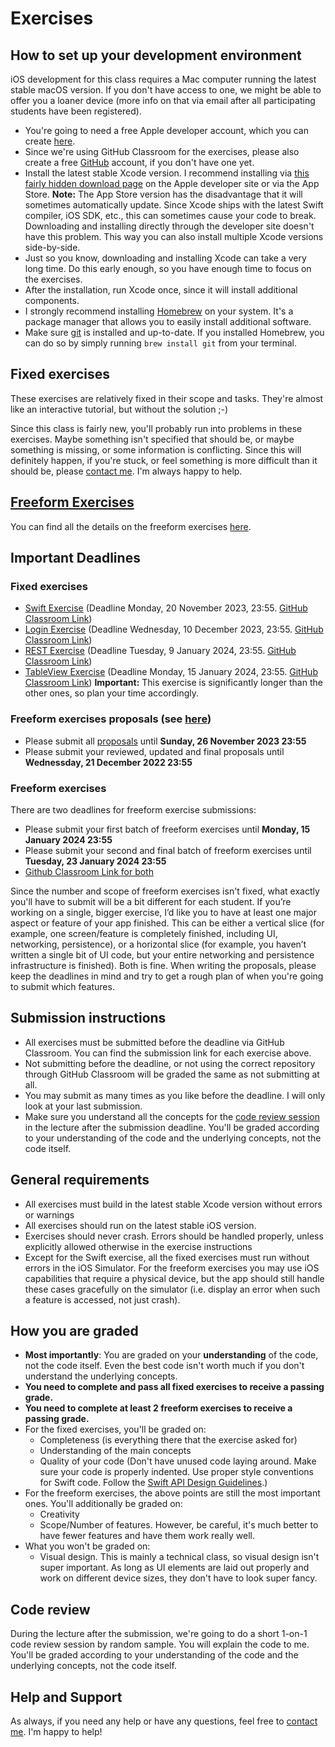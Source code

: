 # Exercises

## How to set up your development environment

iOS development for this class requires a Mac computer running the latest stable macOS version. If you don't have access to one, we might be able to offer you a loaner device (more info on that via email after all participating students have been registered).

- You're going to need a free Apple developer account, which you can create [here](https://developer.apple.com/account/).
- Since we're using GitHub Classroom for the exercises, please also create a free [GitHub](https://github.com) account, if you don't have one yet.
- Install the latest stable Xcode version. I recommend installing via [this fairly hidden download page](https://developer.apple.com/download/more/) on the Apple developer site or via the App Store. **Note:** The App Store version has the disadvantage that it will sometimes automatically update. Since Xcode ships with the latest Swift compiler, iOS SDK, etc., this can sometimes cause your code to break. Downloading and installing directly through the developer site doesn't have this problem. This way you can also install multiple Xcode versions side-by-side.
- Just so you know, downloading and installing Xcode can take a very long time. Do this early enough, so you have enough time to focus on the exercises.
- After the installation, run Xcode once, since it will install additional components.
- I strongly recommend installing [Homebrew](https://brew.sh/) on your system. It's a package manager that allows you to easily install additional software.
- Make sure [git](https://git-scm.com/) is installed and up-to-date. If you installed Homebrew, you can do so by simply running `brew install git` from your terminal.

## Fixed exercises

These exercises are relatively fixed in their scope and tasks. They're almost like an interactive tutorial, but without the solution ;-)

Since this class is fairly new, you'll probably run into problems in these exercises. Maybe something isn't specified that should be, or maybe something is missing, or some information is conflicting. Since this will definitely happen, if you're stuck, or feel something is more difficult than it should be, please [contact me](../README.md/#support-or-contact). I'm always happy to help.

## [Freeform Exercises](freeform)

You can find all the details on the freeform exercises [here](freeform).

## Important Deadlines

### Fixed exercises

- [Swift Exercise](swift-exercise.md) (Deadline Monday, 20 November 2023, 23:55. [GitHub Classroom Link](https://classroom.github.com/a/77VBk8vR))
- [Login Exercise](login-screen-exercise.md) (Deadline Wednesday, 10 December 2023, 23:55. [GitHub Classroom Link](https://classroom.github.com/a/AKVNwXQL))
- [REST Exercise](rest-exercise.md) (Deadline Tuesday, 9 January 2024, 23:55. [GitHub Classroom Link](https://classroom.github.com/a/0BY1p1Gt))
- [TableView Exercise](tableview-exercise.md) (Deadline Monday, 15 January 2024, 23:55. [GitHub Classroom Link](https://classroom.github.com/a/aN5fMYF_)) **Important:** This exercise is significantly longer than the other ones, so plan your time accordingly.

### Freeform exercises proposals (see [here](freeform#proposals))

- Please submit all [proposals](freeform#proposals) until **Sunday, 26 November 2023 23:55**
- Please submit your reviewed, updated and final proposals until **Wednessday, 21 December 2022 23:55**

### Freeform exercises

There are two deadlines for freeform exercise submissions:

- Please submit your first batch of freeform exercises until **Monday, 15 January 2024 23:55**
- Please submit your second and final batch of freeform exercises until **Tuesday, 23 January 2024 23:55**
- [Github Classroom Link for both](https://classroom.github.com/a/19qXZ6tQ)

Since the number and scope of freeform exercises isn't fixed, what exactly you'll have to submit will be a bit different for each student. If you’re working on a single, bigger exercise, I’d like you to have at least one major aspect or feature of your app finished. This can be either a vertical slice (for example, one screen/feature is completely finished, including UI, networking, persistence), or a horizontal slice (for example, you haven’t written a single bit of UI code, but your entire networking and persistence infrastructure is finished). Both is fine. When writing the proposals, please keep the deadlines in mind and try to get a rough plan of when you're going to submit which features.

## Submission instructions

- All exercises must be submitted before the deadline via GitHub Classroom. You can find the submission link for each exercise above.
- Not submitting before the deadline, or not using the correct repository through GitHub Classroom will be graded the same as not submitting at all.
- You may submit as many times as you like before the deadline. I will only look at your last submission.
- Make sure you understand all the concepts for the [code review session](#code-review) in the lecture after the submission deadline. You'll be graded according to your understanding of the code and the underlying concepts, not the code itself.

## General requirements

- All exercises must build in the latest stable Xcode version without errors or warnings
- All exercises should run on the latest stable iOS version.
- Exercises should never crash. Errors should be handled properly, unless explicitly allowed otherwise in the exercise instructions
- Except for the Swift exercise, all the fixed exercises must run without errors in the iOS Simulator. For the freeform exercises you may use iOS capabilities that require a physical device, but the app should still handle these cases gracefully on the simulator (i.e. display an error when such a feature is accessed, not just crash).

## How you are graded

- **Most importantly**: You are graded on your **understanding** of the code, not the code itself. Even the best code isn't worth much if you don't understand the underlying concepts.
- **You need to complete and pass all fixed exercises to receive a passing grade.**
- **You need to complete at least 2 freeform exercises to receive a passing grade.**
- For the fixed exercises, you'll be graded on:
	- Completeness (is everything there that the exercise asked for)
	- Understanding of the main concepts
	- Quality of your code (Don't have unused code laying around. Make sure your code is properly indented. Use proper style conventions for Swift code. Follow the [Swift API Design Guidelines](https://swift.org/documentation/api-design-guidelines/).)
- For the freeform exercises, the above points are still the most important ones. You'll additionally be graded on:
	- Creativity
	- Scope/Number of features. However, be careful, it's much better to have fewer features and have them work really well.
- What you won't be graded on:
	- Visual design. This is mainly a technical class, so visual design isn't super important. As long as UI elements are laid out properly and work on different device sizes, they don't have to look super fancy.
	
## Code review

During the lecture after the submission, we're going to do a short 1-on-1 code review session by random sample. You will explain the code to me. You'll be graded according to your understanding of the code and the underlying concepts, not the code itself.

## Help and Support

As always, if you need any help or have any questions, feel free to [contact me](../README.md/#support-or-contact). I'm happy to help!
